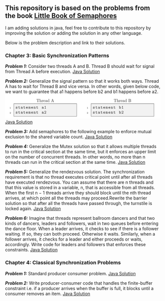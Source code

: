 ## This repository is based on the problems from the book [Little Book of Semaphores](http://greenteapress.com/semaphores/LittleBookOfSemaphores.pdf)

I am adding solutions in java, feel free to contribute to this repository by improving the solution or adding the solution in any other language.

Below is the problem description and link to their solutions.


### Chapter 3: Basic Synchronization Patterns

_**Problem 1:**_ Consider two threads A and B. Thread B should wait for signal from Thread A before execution.
[Java Solution](Chapter_Three_Basic_Synchronization_Patterns/Signal.java)


_**Problem 2:**_ Generalize the signal pattern so that it works both ways. Thread A has to wait for Thread B and vice versa. In other words, given below code, we want to guarantee that a1 happens before b2 and b1 happens before a2.
![](assets/Rendezvous.png)
[Java Solution](Chapter_Three_Basic_Synchronization_Patterns/Rendezvous.java)

_**Problem 3:**_ Add semaphores to the following example to enforce mutual exclusion to the shared variable count.
 [Java Solution](Chapter_Three_Basic_Synchronization_Patterns/Mutex.java)
 
_**Problem 4:**_ Generalize the Mutex solution so that it allows multiple threads to run in the critical section at the same time, but it enforces an upper limit on the number of concurrent threads. In other words, no more than n threads can run in the critical section at the same time.
[Java Solution](Chapter_Three_Basic_Synchronization_Patterns/Multiplex.java)

_**Problem 5:**_ Generalize the rendezvous solution. The synchronization requirement is that no thread executes critical point until after all threads have executed rendezvous. You can assume that there are n threads and that this value is stored in a variable, n, that is accessible from all threads. When the first n − 1 threads arrive they should block until the nth thread arrives, at which point all the threads may proceed.Rewrite the barrier solution so that after all the threads have passed through, the turnstile is locked again.
[Java Solution](Chapter_Three_Basic_Synchronization_Patterns/Barrier.java)

_**Problem 6:**_ Imagine that threads represent ballroom dancers and that two kinds of dancers, leaders and followers, wait in two queues before entering the dance floor. When a leader arrives, it checks to see if there is a follower waiting. If so, they can both proceed. Otherwise it waits. Similarly, when a follower arrives, it checks for a leader and either proceeds or waits, accordingly. Write code for leaders and followers that enforces these constraints.
[Java Solution](Chapter_Three_Basic_Synchronization_Patterns/Queue.java)

### Chapter 4: Classical Synchronization Problems

_**Problem 1:**_ Standard producer consumer problem.
[Java Solution](Chapter_Four_Classical_Synchronization_Problems/ProducerConsumer.java)

_**Problem 2:**_ Write producer-consumer code that handles the finite-buffer constraint i.e. if a producer arrives when the buffer is full, it blocks until a consumer removes an item.
[Java Solution](Chapter_Four_Classical_Synchronization_Problems/ProducerConsumerFiniteBuffer.java)


